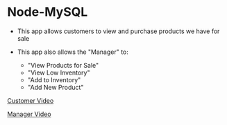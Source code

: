 # Node-MySQL

* This app allows customers to view and purchase products we have for sale

* This app also allows the "Manager" to:
    * "View Products for Sale"
    * "View Low Inventory"
    * "Add to Inventory"
    * "Add New Product"

[Customer Video](https://drive.google.com/file/d/1HEE6CpZcgIRGIUy8vfWEsL4zKnUt6guQ/view)

[Manager Video](https://drive.google.com/file/d/1QnPtS-zguSQ4URaP2XnGPg3oGYyYdULr/view)
